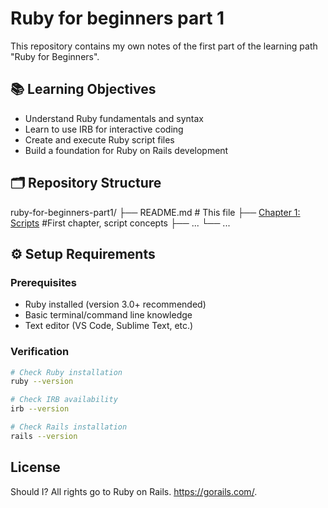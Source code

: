 # Ruby for beginners part 1

This repository contains my own notes of the first part of the learning path "Ruby for Beginners".

## 📚 Learning Objectives
- Understand Ruby fundamentals and syntax
- Learn to use IRB for interactive coding
- Create and execute Ruby script files
- Build a foundation for Ruby on Rails development

## 🗂️ Repository Structure
ruby-for-beginners-part1/
├── README.md # This file
├── [Chapter 1: Scripts](./Scripts) #First chapter, script concepts
├── ...
└── ...

## ⚙️ Setup Requirements

### Prerequisites
- Ruby installed (version 3.0+ recommended)
- Basic terminal/command line knowledge
- Text editor (VS Code, Sublime Text, etc.)

### Verification
```bash
# Check Ruby installation
ruby --version

# Check IRB availability
irb --version

# Check Rails installation
rails --version
```

## License
Should I? All rights go to Ruby on Rails. https://gorails.com/.
